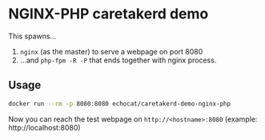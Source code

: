 # NGINX-PHP caretakerd demo

This spawns...

1. ``nginx`` (as the master) to serve a webpage on port 8080
2. ...and ``php-fpm -R -P`` that ends together with nginx process.

## Usage

```bash
docker run --rm -p 8080:8080 echocat/caretakerd-demo-nginx-php
```

Now you can reach the test webpage on ``http://<hostname>:8080`` (example: http://localhost:8080)
